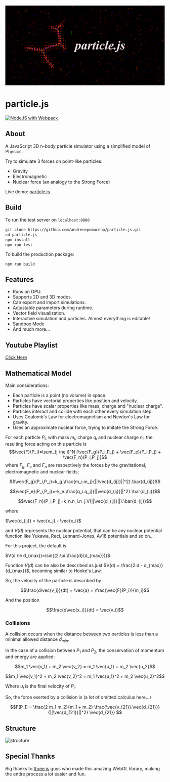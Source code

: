 ![banner](img/logo.png)

# particle.js

[![NodeJS with Webpack](https://github.com/andrenepomuceno/particle.js/actions/workflows/webpack.yml/badge.svg?branch=v0.48.0)](https://github.com/andrenepomuceno/particle.js/actions/workflows/webpack.yml)

## About

A JavaScript 3D n-body particle simulator using a simplified model of Physics.

Try to simulate 3 forces on point-like particles:
- Gravity
- Electromagnetic
- Nuclear force (an analogy to the Strong Force)

Live demo: [particle.js](https://andrenepomuceno.github.io/particle.js/)

## Build

To run the test server on `localhost:8080`
```
git clone https://github.com/andrenepomuceno/particle.js.git
cd particle.js
npm install
npm run test
````

To build the production package:
```
npm run build
```

## Features
- Runs on GPU.
- Supports 2D and 3D modes.
- Can export and import simulations.
- Adjustable parameters during runtime.
- Vector field visualization.
- Interactive simulation and particles. Almost everything is editable!
- Sandbox Mode
- And much more...

## Youtube Playlist

[Click Here](https://www.youtube.com/watch?v=z5RhBaDnkOE&list=PLr48cTU7J6cyvKp1v-1bpH4j5qCZbR-AV)

## Mathematical Model
Main considerations:
- Each particle is a point (no volume) in space.
- Particles have vectorial properties like position and velocity.
- Particles have scalar properties like mass, charge and "nuclear charge".
- Particles interact and collide with each other every simulation step.
- Uses Coulomb's Law for electromagnetism and Newton's Law for gravity.
- Uses an approximate nuclear force, trying to imitate the Strong Force.

For each particle $P_i$, with mass $m_i$, charge $q_i$ and nuclear charge $n_i$, the resulting force acting on this particle is
$$\vec{F}(P_i)=\sum_{j \ne i}^N [\vec{F_g}(P_i,P_j) + \vec{F_e}(P_i,P_j) + \vec{F_n}(P_i,P_j)]$$
where $F_g$, $F_e$ and $F_n$ are respectively the forces by the gravitational, electromagnetic and nuclear fields:

$$\vec{F_g}(P_i,P_j)=k_g.\frac{m_i.m_j}{||\vec{d_{ij}}||^2}.\bar{d_{ij}}$$

$$\vec{F_e}(P_i,P_j)=-k_e.\frac{q_i.q_j}{||\vec{d_{ij}}||^2}.\bar{d_{ij}}$$

$$\vec{F_n}(P_i,P_j)=k_n.n_i.n_j.V(||\vec{d_{ij}}||).\bar{d_{ij}}$$

where

$\vec{d_{ij}} = \vec{x_j} - \vec{x_i}$

and $V(d)$ represents the nuclear potential, that can be any nuclear potential function like Yukawa, Reci, Lennard-Jones, Av18 potentials and so on...

For this project, the default is

$V(d \le d_{max})=\sin{(2.\pi.\frac{d}{d_{max}})}$.

Function $V(d)$ can be also be described as just $V(d) = \frac{2.d - d_{max}}{d_{max}}$, becoming similar to Hooke's Law.

So, the velocity of the particle is described by

$$\frac{d\vec{v_i}}{dt} = \vec{a} = \frac{\vec{F}(P_i)}{m_i}$$

And the position

$$\frac{d\vec{x_i}}{dt} = \vec{v_i}$$

### Collisions

A collision occurs when the distance between two particles is less than a minimal allowed distance $d_{min}$.

In the case of a collision between $P_1$ and $P_2$, the conservation of momentum and energy are applied:

$$m_1 \vec{v_1} + m_2 \vec{v_2} = m_1 \vec{u_1} + m_2 \vec{u_2}$$

$$m_1 \vec{v_1}^2 + m_2 \vec{v_2}^2 = m_1 \vec{u_1}^2 + m_2 \vec{u_2}^2$$

Where $u_i$ is the final velocity of $P_i$.

So, the force exerted by a collision is (a lot of omitted calculus here...)

$$F(P_1) = \frac{2 m_1 m_2}{m_1 + m_2} \frac{\vec{v_{21}}.\vec{d_{21}}}{||\vec{d_{21}}||^2} \vec{d_{21}} $$

## Structure

![structure](img/graph1.svg)

## Special Thanks

Big thanks to [three.js](https://threejs.org/) guys who made this amazing WebGL library, making the entire process a lot easier and fun.
